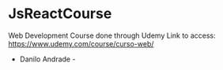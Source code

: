 # JsReactCourse
Web Development Course done through Udemy 
Link to access: https://www.udemy.com/course/curso-web/
- Danilo Andrade - 
